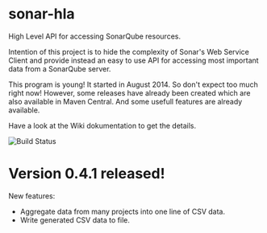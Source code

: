 sonar-hla
=========

High Level API for accessing SonarQube resources.

Intention of this project is to hide the complexity of Sonar's Web Service Client
and provide instead an easy to use API for accessing most important data from a 
SonarQube server.

This program is young! It started in August 2014. So don't expect too much right now!
However, some releases have already been created which are also available in
Maven Central. And some usefull features are already available.

Have a look at the Wiki dokumentation to get the details.

![Build Status](https://travis-ci.org/badamowicz/sonar-hla.svg?branch=master)

Version 0.4.1 released!
=======================
New features:
* Aggregate data from many projects into one line of CSV data.
* Write generated CSV data to file.
